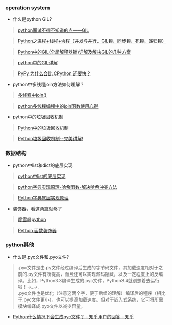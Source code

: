 ### operation system
- 什么是python GIL?
> [python面试不得不知道的点——GIL](https://blog.csdn.net/weixin_41594007/article/details/79485847?utm_medium=distribute.pc_relevant_right.none-task-blog-BlogCommendFromMachineLearnPai2-4.nonecase&depth_1-utm_source=distribute.pc_relevant_right.none-task-blog-BlogCommendFromMachineLearnPai2-4.nonecase)

> [Python之进程+线程+协程（并发与并行、GIL锁、同步锁、死锁、递归锁）](https://blog.csdn.net/Viewinfinitely/article/details/105452702?utm_medium=distribute.pc_relevant.none-task-blog-BlogCommendFromMachineLearnPai2-3.nonecase&depth_1-utm_source=distribute.pc_relevant.none-task-blog-BlogCommendFromMachineLearnPai2-3.nonecase)

> [Python中的GIL(全局解释器锁)详解及解决GIL的几种方案](https://blog.csdn.net/qq_40808154/article/details/89398076)

> [python中的GIL详解](https://www.cnblogs.com/SuKiWX/p/8804974.html)

> [PyPy 为什么会比 CPython 还要快？](https://www.zhihu.com/question/19588346)

- python中多线程join方法如何理解？
> [多线程中join()](https://www.cnblogs.com/lyuweigh/p/9568697.html)

> [python多线程编程中的join函数使用心得](https://www.jb51.net/article/54628.htm)

- python中的垃圾回收机制
> [Python中的垃圾回收机制](https://blog.csdn.net/u012294618/article/details/83181011)

> [Python垃圾回收机制--完美讲解!](https://www.jianshu.com/p/1e375fb40506)


### 数据结构
- python中list和dict的底层实现
> [python中list的底层实现](https://www.cnblogs.com/tlz888/p/10192243.html)

> [python字典实现原理-哈希函数-解决哈希冲突方法](https://blog.csdn.net/weixin_33781606/article/details/93261816?utm_medium=distribute.pc_relevant.none-task-blog-BlogCommendFromMachineLearnPai2-7.channel_param&depth_1-utm_source=distribute.pc_relevant.none-task-blog-BlogCommendFromMachineLearnPai2-7.channel_param)

> [Python字典底层实现原理](https://blog.csdn.net/answer3lin/article/details/84523332?utm_medium=distribute.pc_relevant.none-task-blog-baidujs-9&spm=1001.2101.3001.4242)

- 装饰器，看这两篇就够了
> [廖雪峰python](https://www.liaoxuefeng.com/wiki/1016959663602400/1017451662295584?t=1595776156613)

> [Python 函数装饰器](https://www.runoob.com/w3cnote/python-func-decorators.html)


### python其他
- 什么是.pyc文件和.pyo文件?
> .pyc文件是由.py文件经过编译后生成的字节码文件，其加载速度相对于之前的.py文件有所提高，而且还可以实现源码隐藏，以及一定程度上的反编译。比如，Python3.3编译生成的.pyc文件，Python3.4就别想着去运行啦！→_→.    　        
.pyo文件也是优化（注意这两个字，便于后续的理解）编译后的程序（相比于.pyc文件更小），也可以提高加载速度。但对于嵌入式系统，它可将所需模块编译成.pyo文件以减少容量。

- [Python什么情况下会生成pyc文件？ - 知乎用户的回答 - 知乎](https://www.zhihu.com/question/30296617/answer/112564303)
